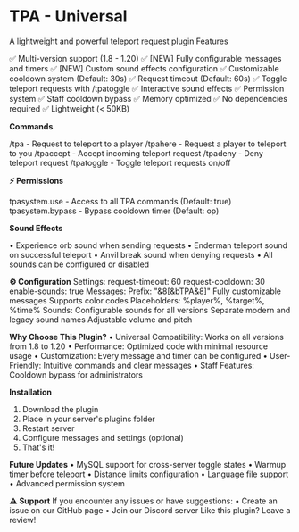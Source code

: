 # TPA - Universal
A lightweight and powerful teleport request plugin
Features

✅ Multi-version support (1.8 - 1.20)
✅ [NEW] Fully configurable messages and timers
✅ [NEW] Custom sound effects configuration
✅ Customizable cooldown system (Default: 30s)
✅ Request timeout (Default: 60s)
✅ Toggle teleport requests with /tpatoggle
✅ Interactive sound effects
✅ Permission system
✅ Staff cooldown bypass
✅ Memory optimized
✅ No dependencies required
✅ Lightweight (< 50KB)

**Commands**

/tpa <player> - Request to teleport to a player
/tpahere <player> - Request a player to teleport to you
/tpaccept - Accept incoming teleport request
/tpadeny - Deny teleport request
/tpatoggle - Toggle teleport requests on/off

**⚡ Permissions**

tpasystem.use - Access to all TPA commands (Default: true)
tpasystem.bypass - Bypass cooldown timer (Default: op)

**Sound Effects**

• Experience orb sound when sending requests 
• Enderman teleport sound on successful teleport 
• Anvil break sound when denying requests 
• All sounds can be configured or disabled 

**⚙️ Configuration**
Settings:
  request-timeout: 60
  request-cooldown: 30
  enable-sounds: true
Messages:
  Prefix: "&8[&bTPA&8]"
   Fully customizable messages
   Supports color codes
   Placeholders: %player%, %target%, %time%
Sounds:
   Configurable sounds for all versions
   Separate modern and legacy sound names
   Adjustable volume and pitch

**Why Choose This Plugin?**
• Universal Compatibility: Works on all versions from 1.8 to 1.20
• Performance: Optimized code with minimal resource usage
• Customization: Every message and timer can be configured
• User-Friendly: Intuitive commands and clear messages
• Staff Features: Cooldown bypass for administrators

**Installation**
1. Download the plugin
2. Place in your server's plugins folder
4. Restart server
5. Configure messages and settings (optional)
6. That's it!

**Future Updates**
• MySQL support for cross-server toggle states
• Warmup timer before teleport
• Distance limits configuration
• Language file support
• Advanced permission system

**⚠️ Support**
If you encounter any issues or have suggestions:
• Create an issue on our GitHub page
• Join our Discord server
Like this plugin? Leave a review!
